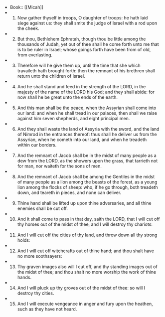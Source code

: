 - Book:: [[Micah]]
- 1. Now gather thyself in troops, O daughter of troops: he hath laid siege against us: they shall smite the judge of Israel with a rod upon the cheek.
- 2. But thou, Bethlehem Ephratah, though thou be little among the thousands of Judah, yet out of thee shall he come forth unto me that is to be ruler in Israel; whose goings forth have been from of old, from everlasting.
- 3. Therefore will he give them up, until the time that she which travaileth hath brought forth: then the remnant of his brethren shall return unto the children of Israel.
- 4. And he shall stand and feed in the strength of the LORD, in the majesty of the name of the LORD his God; and they shall abide: for now shall he be great unto the ends of the earth.
- 5. And this man shall be the peace, when the Assyrian shall come into our land: and when he shall tread in our palaces, then shall we raise against him seven shepherds, and eight principal men.
- 6. And they shall waste the land of Assyria with the sword, and the land of Nimrod in the entrances thereof: thus shall he deliver us from the Assyrian, when he cometh into our land, and when he treadeth within our borders.
- 7. And the remnant of Jacob shall be in the midst of many people as a dew from the LORD, as the showers upon the grass, that tarrieth not for man, nor waiteth for the sons of men.
- 8. And the remnant of Jacob shall be among the Gentiles in the midst of many people as a lion among the beasts of the forest, as a young lion among the flocks of sheep: who, if he go through, both treadeth down, and teareth in pieces, and none can deliver.
- 9. Thine hand shall be lifted up upon thine adversaries, and all thine enemies shall be cut off.
- 10. And it shall come to pass in that day, saith the LORD, that I will cut off thy horses out of the midst of thee, and I will destroy thy chariots:
- 11. And I will cut off the cities of thy land, and throw down all thy strong holds:
- 12. And I will cut off witchcrafts out of thine hand; and thou shalt have no more soothsayers:
- 13. Thy graven images also will I cut off, and thy standing images out of the midst of thee; and thou shalt no more worship the work of thine hands.
- 14. And I will pluck up thy groves out of the midst of thee: so will I destroy thy cities.
- 15. And I will execute vengeance in anger and fury upon the heathen, such as they have not heard.
